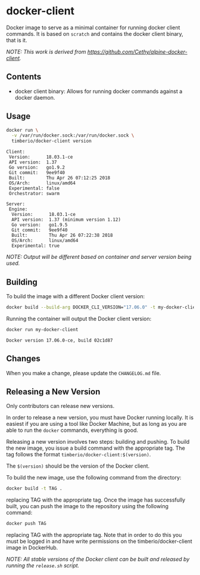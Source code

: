 # docker-client

Docker image to serve as a minimal container for running docker client commands.
It is based on `scratch` and contains the docker client binary, that is it.

_NOTE: This work is derived from https://github.com/Cethy/alpine-docker-client._

## Contents

- docker client binary: Allows for running docker commands against a docker daemon.

## Usage

```bash
docker run \
  -v /var/run/docker.sock:/var/run/docker.sock \
  timberio/docker-client version
```

```text
Client:
 Version:      18.03.1-ce
 API version:  1.37
 Go version:   go1.9.2
 Git commit:   9ee9f40
 Built:        Thu Apr 26 07:12:25 2018
 OS/Arch:      linux/amd64
 Experimental: false
 Orchestrator: swarm

Server:
 Engine:
  Version:      18.03.1-ce
  API version:  1.37 (minimum version 1.12)
  Go version:   go1.9.5
  Git commit:   9ee9f40
  Built:        Thu Apr 26 07:22:38 2018
  OS/Arch:      linux/amd64
  Experimental: true
```

_NOTE: Output will be different based on container and server version being used._

## Building

To build the image with a different Docker client version:

```bash
docker build --build-arg DOCKER_CLI_VERSION="17.06.0" -t my-docker-client .
```

Running the container will output the Docker client version:

```bash
docker run my-docker-client
```

```text
Docker version 17.06.0-ce, build 02c1d87
```

## Changes

When you make a change, please update the `CHANGELOG.md` file.

## Releasing a New Version

Only contributors can release new versions.

In order to release a new version, you must have Docker running locally. It is
easiest if you are using a tool like Docker Machine, but as long as you are able
to run the `docker` commands, everything is good.

Releasing a new version involves two steps: building and pushing. To build the
new image, you issue a build command with the appropriate tag. The tag follows
the format `timberio/docker-client:$(version)`.

The `$(version)` should be the version of the Docker client.

To build the new image, use the following command from the directory:

```bash
docker build -t TAG .
```

replacing TAG with the appropriate tag. Once the image has successfully built,
you can push the image to the repository using the following command:

```bash
docker push TAG
```

replacing TAG with the appropriate tag. Note that in order to do this you must
be logged in and have write permissions on the timberio/docker-client image in
DockerHub.

_NOTE: All stable versions of the Docker client can be built and released by running
the `release.sh` script._
